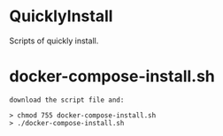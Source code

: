 # QuicklyInstall
Scripts of quickly install.

# docker-compose-install.sh
```
download the script file and:

> chmod 755 docker-compose-install.sh
> ./docker-compose-install.sh
```
